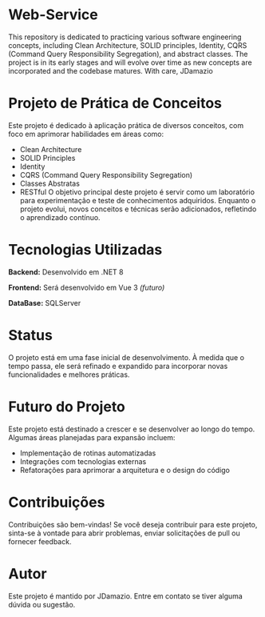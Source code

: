 # Web-Service
This repository is dedicated to practicing various software engineering concepts, including Clean Architecture, SOLID principles, Identity, CQRS (Command Query Responsibility Segregation), and abstract classes. The project is in its early stages and will evolve over time as new concepts are incorporated and the codebase matures. With care,
JDamazio

# Projeto de Prática de Conceitos
Este projeto é dedicado à aplicação prática de diversos conceitos, com foco em aprimorar habilidades em áreas como:

- Clean Architecture
- SOLID Principles
- Identity
- CQRS (Command Query Responsibility Segregation)
- Classes Abstratas
- RESTful
O objetivo principal deste projeto é servir como um laboratório para experimentação e teste de conhecimentos adquiridos. Enquanto o projeto evolui, novos conceitos e técnicas serão adicionados, refletindo o aprendizado contínuo.

# Tecnologias Utilizadas
**Backend:** Desenvolvido em .NET 8

**Frontend:** Será desenvolvido em Vue 3 *(futuro)*

**DataBase:** SQLServer

# Status
O projeto está em uma fase inicial de desenvolvimento. À medida que o tempo passa, ele será refinado e expandido para incorporar novas funcionalidades e melhores práticas.

# Futuro do Projeto
Este projeto está destinado a crescer e se desenvolver ao longo do tempo. Algumas áreas planejadas para expansão incluem:

- Implementação de rotinas automatizadas
- Integrações com tecnologias externas
- Refatorações para aprimorar a arquitetura e o design do código

# Contribuições
Contribuições são bem-vindas! Se você deseja contribuir para este projeto, sinta-se à vontade para abrir problemas, enviar solicitações de pull ou fornecer feedback.

# Autor
Este projeto é mantido por JDamazio. Entre em contato se tiver alguma dúvida ou sugestão.
